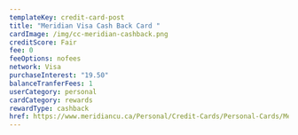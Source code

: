 ```yaml
---
templateKey: credit-card-post
title: "Meridian Visa Cash Back Card "
cardImage: /img/cc-meridian-cashback.png
creditScore: Fair
fee: 0
feeOptions: nofees
network: Visa
purchaseInterest: "19.50"
balanceTranferFees: 1
userCategory: personal
cardCategory: rewards
rewardType: cashback
href: https://www.meridiancu.ca/Personal/Credit-Cards/Personal-Cards/Meridian-Visa-Cash-Back-Card.aspx
---
```

